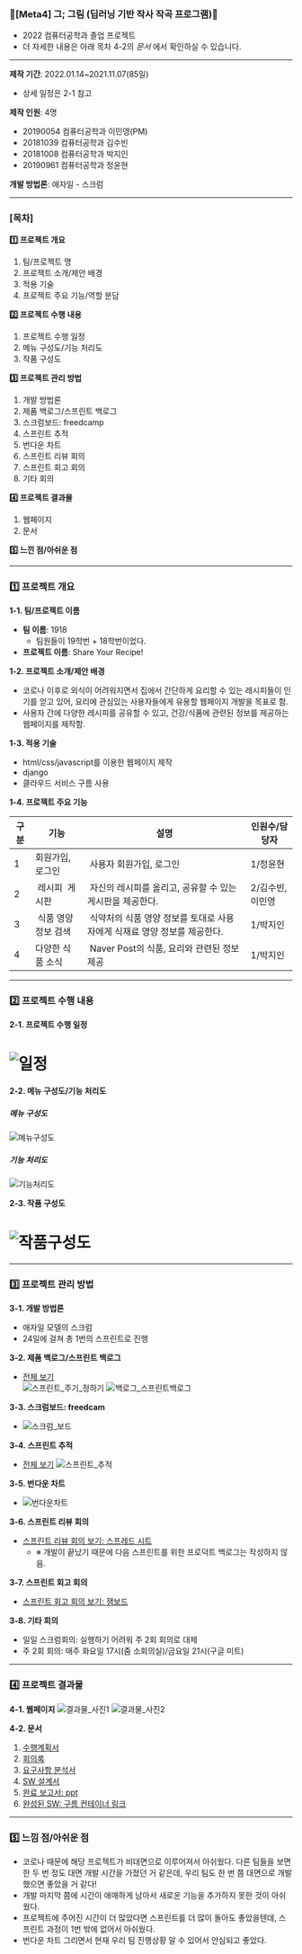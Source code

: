 ### **🎵\[Meta4\] 그; 그림 (딥러닝 기반 작사 작곡 프로그램)🎼**

-   2022 컴퓨터공학과 졸업 프로젝트
-   더 자세한 내용은 아래 목차 4-2의 _문서_ 에서 확인하실 수 있습니다.

---

**제작 기간**: 2022.01.14~2021.11.07(85일)

-   상세 일정은 2-1 참고

**제작 인원**: 4명

-   20190054 컴퓨터공학과 이민영(PM)
-   20181039 컴퓨터공학과 김수빈
-   20181008 컴퓨터공학과 박지인
-   20190961 컴퓨터공학과 정윤현

**개발 방법론**: 애자일 - 스크럼

---

### **[목차]**

**1️⃣ 프로젝트 개요**

1.  팀/프로젝트 명
2.  프로젝트 소개/제안 배경
3.  적용 기술
4.  프로젝트 주요 기능/역할 분담

**2️⃣ 프로젝트 수행 내용**

1.  프로젝트 수행 일정
2.  메뉴 구성도/기능 처리도
3.  작품 구성도

**3️⃣ 프로젝트 관리 방법**

1.  개발 방법론
2.  제품 백로그/스프린트 백로그
3.  스크럼보드: freedcamp
4.  스프린트 추적
5.  번다운 차트
6.  스프린트 리뷰 회의
7.  스프린트 회고 회의
8.  기타 회의

**4️⃣ 프로젝트 결과물**

1.  웹페이지
2.  문서

**5️⃣ 느낀 점/아쉬운 점**

---

### **1️⃣ 프로젝트 개요**

**1-1. 팀/프로젝트 이름**

-   **팀 이름**: 1918
    -   팀원들이 19학번 + 18학번이었다.
-   **프로젝트 이름**: Share Your Recipe!


**1-2. 프로젝트 소개/제안 배경**

-   코로나 이후로 외식이 어려워지면서 집에서 간단하게 요리할 수 있는 레시피들이 인기를 얻고 있어, 요리에 관심있는 사용자들에게 유용할 웹페이지 개발을 목표로 함.
-   사용자 간에 다양한 레시피를 공유할 수 있고, 건강/식품에 관련된 정보를 제공하는 웹페이지를 제작함.


**1-3. 적용 기술**

-   html/css/javascript를 이용한 웹페이지 제작
-   django
-   클라우드 서비스 구름 사용


**1-4. 프로젝트 주요 기능**

| 구분 | 기능 | 설명 | 인원수/담당자 |
| --- | --- | --- | --- |
| 1 | 회원가입, 로그인  |  사용자 회원가입, 로그인 | 1/정윤현 |
| 2 |  레시피  게시판 |  자신의 레시피를 올리고, 공유할 수 있는 게시판을 제공한다. | 2/김수빈, 이민영 |
| 3 |  식품 영양 정보 검색 |  식약처의 식품 영양 정보를 토대로 사용자에게 식재료 영양 정보를 제공한다. | 1/박지인       |
| 4 | 다양한 식품 소식 |  Naver Post의 식품, 요리와 관련된 정보 제공 | 1/박지인       |

---

### **2️⃣ 프로젝트 수행 내용**

**2-1. 프로젝트 수행 일정**
# ![일정](https://user-images.githubusercontent.com/61674991/146735498-61e7dbb7-585c-4dff-af9f-bc141d526e3f.png)

**2-2. 메뉴 구성도/기능 처리도**
##### 메뉴 구성도
![메뉴구성도](https://user-images.githubusercontent.com/61674991/146735504-3e4df990-f6b6-4971-8f3d-4de3d9cb07b6.JPG)

##### 기능 처리도
![기능처리도](https://user-images.githubusercontent.com/61674991/146735500-3e701465-ea21-4c1a-b72d-e2bcfb062a7f.JPG)

**2-3. 작품 구성도**
# ![작품구성도](https://user-images.githubusercontent.com/61674991/146735509-06308fc2-386e-42ec-9ca3-5e22b7519d7c.JPG)

---

### **3️⃣ 프로젝트 관리 방법**

**3-1. 개발 방법론**

-   애자일 모델의 스크럼
-   24일에 걸쳐 총 1번의 스프린트로 진행 

**3-2. 제품 백로그/스프린트 백로그**
- [전체 보기](https://docs.google.com/spreadsheets/d/14ES1psx6KkkMwHEBY1Dvnb17dqddb_smVlrbOsLRGjg/edit?usp=sharing)  
![스프린트_주기_정하기](https://user-images.githubusercontent.com/61674991/146736233-50eb62ad-9ec1-4194-9029-e2fe10104c2a.JPG)
![백로그_스프린트백로그](https://user-images.githubusercontent.com/61674991/146736242-f93f6f3f-c3f8-4f5d-874f-92a84614744e.JPG)


**3-3. 스크럼보드: freedcam**
- ![스크럼_보드](https://user-images.githubusercontent.com/61674991/146736658-b9c48b35-f887-4135-bf7e-13c6b2d6f9ed.png)


**3-4. 스프린트 추적**
- [전체 보기](https://docs.google.com/spreadsheets/d/1HH5JimniXAJBkuMiNddJ1uYC7PEFowd13S3PJkiKeLQ/edit?usp=sharing)
![스프린트_추적](https://user-images.githubusercontent.com/61674991/146736787-150c49c0-300b-4339-b8c7-bc5fa864774f.JPG)


**3-5. 번다운 차트**
- ![번다운차트](https://user-images.githubusercontent.com/61674991/146736921-7fb3a5fc-4658-463f-aec5-6e4256488dea.JPG)


**3-6. 스프린트 리뷰 회의**
- [스프린트 리뷰 회의 보기: 스프레드 시트](https://docs.google.com/spreadsheets/d/1NnA6-j_QBgJbPciR7R26sk20E8wAqijMQrnW8e5lUFM/edit?usp=sharing)
    -   ※ 개발이 끝났기 때문에 다음 스프린트를 위한 프로덕트 백로그는 작성하지 않음.

**3-7. 스프린트 회고 회의**
- [스프린트 회고 회의 보기: 잼보드](https://jamboard.google.com/d/1RLVjMjAgUIQ5BN8QwhFniixicGM5GryR56KQjlVfvOw/edit?usp=sharing)

**3-8. 기타 회의**

-   일일 스크럼회의: 실행하기 어려워 주 2회 회의로 대체
-   주 2회 회의: 매주 화요일 17시(줌 소회의실)/금요일 21시(구글 미트)

---

### **4️⃣ 프로젝트 결과물**

**4-1. 웹페이지**
![결과물_사진1](https://user-images.githubusercontent.com/61674991/146884243-73614ab3-90fb-4603-b1a4-68a4534baa48.png)
![결과물_사진2](https://user-images.githubusercontent.com/61674991/146884250-b7f3c68d-5648-4176-aa25-309fe5488bd4.png)


**4-2. 문서**

1.  [수행계획서](https://docs.google.com/document/d/1AkL9s3A_UnxywnPjAKztkgjIgS64OijKaWDJ1Hi7Ffg/edit?usp=sharing)
2.  [회의록](https://docs.google.com/spreadsheets/d/1efsfv7KjGN_QKApZw-XoXTU3IxGY87p0i-u8KbN0CNs/edit?usp=sharing)
3.  [요구사항 분석서](https://docs.google.com/document/d/1I1g1d20tljeA-jKuOKwjwD1y9Z0XOjxs3nXp4SZVn1Q/edit?usp=sharing)
4.  [SW 설계서](https://docs.google.com/document/d/1PW3zdLUbfdJqbOmY5vjDiCHoh2SDNBWCFft_WrgDOz4/edit?usp=sharing)
5.  [완료 보고서: ppt](https://docs.google.com/presentation/d/1fuGfd2FiFVYRRE6KpK4OjSg4vDu2f4wb/edit?usp=sharing&ouid=115616156054822868753&rtpof=true&sd=true)
6.  [완성된 SW: 구름 컨테이너 링크](https://goor.me/JN5AQ)

---

### **5️⃣ 느낌 점/아쉬운 점**

-   코로나 때문에 해당 프로젝트가 비대면으로 이루어져서 아쉬웠다. 다른 팀들을 보면 한 두 번 정도 대면 개발 시간을 가졌던 거 같은데, 우리 팀도 한 번 쯤 대면으로 개발했으면 좋았을 거 같다!
-   개발 마지막 쯤에 시간이 애매하게 남아서 새로운 기능을 추가하지 못한 것이 아쉬웠다.
-   프로젝트에 주어진 시간이 더 많았다면 스프린트를 더 많이 돌아도 좋았을텐데, 스프린트 과정이 1번 밖에 없어서 아쉬웠다.
-   번다운 차트 그리면서 현재 우리 팀 진행상황 알 수 있어서 안심되고 좋았다.

